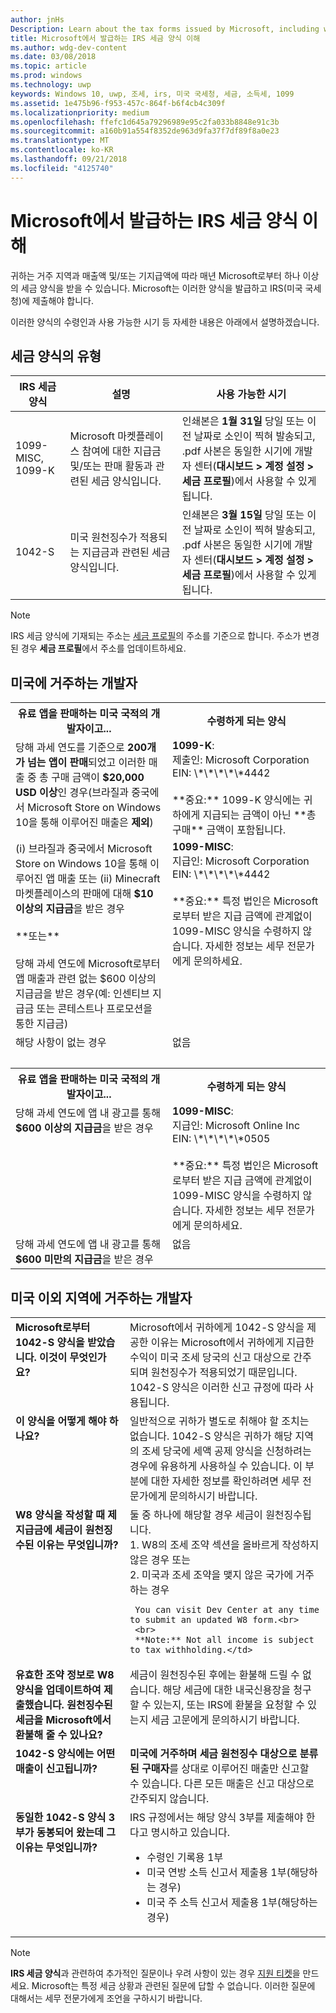 ```yaml
---
author: jnHs
Description: Learn about the tax forms issued by Microsoft, including who will receive them and when they are made available.
title: Microsoft에서 발급하는 IRS 세금 양식 이해
ms.author: wdg-dev-content
ms.date: 03/08/2018
ms.topic: article
ms.prod: windows
ms.technology: uwp
keywords: Windows 10, uwp, 조세, irs, 미국 국세청, 세금, 소득세, 1099
ms.assetid: 1e475b96-f953-457c-864f-b6f4cb4c309f
ms.localizationpriority: medium
ms.openlocfilehash: ffefc1d645a79296989e95c2fa033b8848e91c3b
ms.sourcegitcommit: a160b91a554f8352de963d9fa37f7df89f8a0e23
ms.translationtype: MT
ms.contentlocale: ko-KR
ms.lasthandoff: 09/21/2018
ms.locfileid: "4125740"
---
```

# <a name="understand-irs-tax-forms-issued-by-microsoft"></a>Microsoft에서 발급하는 IRS 세금 양식 이해

귀하는 거주 지역과 매출액 및/또는 기지급액에 따라 매년 Microsoft로부터 하나 이상의 세금 양식을 받을 수 있습니다. Microsoft는 이러한 양식을 발급하고 IRS(미국 국세청)에 제출해야 합니다.

이러한 양식의 수령인과 사용 가능한 시기 등 자세한 내용은 아래에서 설명하겠습니다.

## <a name="types-of-tax-forms"></a>세금 양식의 유형

| IRS 세금 양식 | 설명 | 사용 가능한 시기 |
|--------------|-------------|--------------|
|1099-MISC, 1099-K | Microsoft 마켓플레이스 참여에 대한 지급금 및/또는 판매 활동과 관련된 세금 양식입니다. | 인쇄본은 **1월 31일** 당일 또는 이전 날짜로 소인이 찍혀 발송되고, .pdf 사본은 동일한 시기에 개발자 센터(**대시보드 > 계정 설정 > 세금 프로필**)에서 사용할 수 있게 됩니다. |
|1042-S | 미국 원천징수가 적용되는 지급금과 관련된 세금 양식입니다. | 인쇄본은 **3월 15일** 당일 또는 이전 날짜로 소인이 찍혀 발송되고, .pdf 사본은 동일한 시기에 개발자 센터(**대시보드 > 계정 설정 > 세금 프로필**)에서 사용할 수 있게 됩니다. |

> [!NOTE]
> IRS 세금 양식에 기재되는 주소는 [세금 프로필](setting-up-your-payout-account-and-tax-forms.md#tax-forms)의 주소를 기준으로 합니다. 주소가 변경된 경우 **세금 프로필**에서 주소를 업데이트하세요.

## <a name="for-developers-located-in-the-united-states"></a>미국에 거주하는 개발자

<table>
  <tr>
     <th>유료 앱을 판매하는 미국 국적의 개발자이고... </th>
     <th> 수령하게 되는 양식</th>
  </tr>
  <tr> 
     <td valign="top">당해 과세 연도를 기준으로 <b>200개가 넘는 앱이 판매</b>되었고 이러한 매출 중 총 구매 금액이 <b>$20,000 USD 이상</b>인 경우(브라질과 중국에서 Microsoft Store on Windows 10을 통해 이루어진 매출은 <b>제외</b>)</td>
    <td valign="top"><b>1099-K</b>:<br>
제출인: Microsoft Corporation<br>
EIN: \*\*\*\*\*4442<br>
<br>
**중요:** 1099-K 양식에는 귀하에게 지급되는 금액이 아닌 **총 구매** 금액이 포함됩니다.</td>
  </tr>
  <tr> 
     <td valign="top">(i) 브라질과 중국에서 Microsoft Store on Windows 10을 통해 이루어진 앱 매출 또는 (ii) Minecraft 마켓플레이스의 판매에 대해 <b>$10 이상의 지급금</b>을 받은 경우<br>
<br>
**또는**<br>
<br>
당해 과세 연도에 Microsoft로부터 앱 매출과 관련 없는 $600 이상의 지급금을 받은 경우(예: 인센티브 지급금 또는 콘테스트나 프로모션을 통한 지급금)</td>
    <td valign="top"><b>1099-MISC</b>:<br>
지급인: Microsoft Corporation<br>
EIN: \*\*\*\*\*4442<br>
<br>
**중요:** 특정 법인은 Microsoft로부터 받은 지급 금액에 관계없이 1099-MISC 양식을 수령하지 않습니다.  자세한 정보는 세무 전문가에게 문의하세요.</td>
  </tr>
  <tr>
    <td valign="top">해당 사항이 없는 경우</td>
    <td valign="top">없음</td>
  </tr>
  <tr>
    <td valign="top">&nbsp;</td>
    <td valign="top">&nbsp;</td>
  </tr>
  <tr>
     <th>유료 앱을 판매하는 미국 국적의 개발자이고... </th>
     <th> 수령하게 되는 양식</th>
  </tr>
  <tr> 
     <td valign="top">당해 과세 연도에 앱 내 광고를 통해 <b>$600 이상의 지급금</b>을 받은 경우</td>
    <td valign="top"><b>1099-MISC</b>:<br>
지급인: Microsoft Online Inc<br>
EIN: \*\*\*\*\*0505<br>
<br>
**중요:** 특정 법인은 Microsoft로부터 받은 지급 금액에 관계없이 1099-MISC 양식을 수령하지 않습니다.  자세한 정보는 세무 전문가에게 문의하세요.  </td>
  </tr>
  <tr> 
     <td valign="top">당해 과세 연도에 앱 내 광고를 통해 <b>$600 미만의 지급금</b>을 받은 경우</td>
     <td valign="top">없음</td>
  </tr>
</table>


## <a name="for-developers-located-outside-of-the-united-states"></a>미국 이외 지역에 거주하는 개발자

<table>
  <tr>
    <td valign="top"><b>Microsoft로부터 1042-S 양식을 받았습니다. 이것이 무엇인가요?</b></td>
    <td valign="top">Microsoft에서 귀하에게 1042-S 양식을 제공한 이유는 Microsoft에서 귀하에게 지급한 수익이 미국 조세 당국의 신고 대상으로 간주되며 원천징수가 적용되었기 때문입니다.  1042-S 양식은 이러한 신고 규정에 따라 사용됩니다.</td>
  </tr>
  <tr>
    <td valign="top"><b>이 양식을 어떻게 해야 하나요?</b></td>
    <td valign="top">일반적으로 귀하가 별도로 취해야 할 조치는 없습니다. 1042-S 양식은 귀하가 해당 지역의 조세 당국에 세액 공제 양식을 신청하려는 경우에 유용하게 사용하실 수 있습니다.  이 부분에 대한 자세한 정보를 확인하려면 세무 전문가에게 문의하시기 바랍니다.</td>
  </tr>
  <tr>
    <td valign="top"><b>W8 양식을 작성할 때 제 지급금에 세금이 원천징수된 이유는 무엇입니까?</b></td>
    <td valign="top">둘 중 하나에 해당할 경우 세금이 원천징수됩니다.<br>
     1. W8의 조세 조약 섹션을 올바르게 작성하지 않은 경우 또는<br>
     2. 미국과 조세 조약을 맺지 않은 국가에 거주하는 경우

     You can visit Dev Center at any time to submit an updated W8 form.<br>
     <br>
     **Note:** Not all income is subject to tax withholding.</td>
  </tr>
  <tr>
    <td valign="top"><b>유효한 조약 정보로 W8 양식을 업데이트하여 제출했습니다. 원천징수된 세금을 Microsoft에서 환불해 줄 수 있나요?</b></td>
    <td valign="top">세금이 원천징수된 후에는 환불해 드릴 수 없습니다. 해당 세금에 대한 내국신용장을 청구할 수 있는지, 또는 IRS에 환불을 요청할 수 있는지 세금 고문에게 문의하시기 바랍니다.</td>
  </tr>
  <tr>
    <td valign="top"><b>1042-S 양식에는 어떤 매출이 신고됩니까?</b></td>
    <td valign="top"><b>미국에 거주하며 세금 원천징수 대상으로 분류된 구매자</b>를 상대로 이루어진 매출만 신고할 수 있습니다.  다른 모든 매출은 신고 대상으로 간주되지 않습니다.</td>
  </tr>
  <tr>
    <td valign="top"><b>동일한 1042-S 양식 3부가 동봉되어 왔는데 그 이유는 무엇입니까?</b></td>
    <td valign="top">IRS 규정에서는 해당 양식 3부를 제출해야 한다고 명시하고 있습니다.
<ul>
<li>수령인 기록용 1부</li>
<li>미국 연방 소득 신고서 제출용 1부(해당하는 경우)</li>
<li>미국 주 소득 신고서 제출용 1부(해당하는 경우)</li>
</ul></td>
  </tr>
</table>


> [!NOTE]
> **IRS 세금 양식**과 관련하여 추가적인 질문이나 우려 사항이 있는 경우 [지원 티켓](http://aka.ms/storesupport)을 만드세요. Microsoft는 특정 세금 상황과 관련된 질문에 답할 수 없습니다. 이러한 질문에 대해서는 세무 전문가에게 조언을 구하시기 바랍니다.
